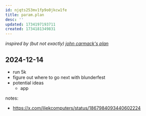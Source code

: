 ```yaml
---
id: njqts253mv1fp9o0jkcw1fe
title: param.plan
desc: ''
updated: 1734197193711
created: 1734181349831
---
```


_inspired by (but not exactly) [john carmack's plan](https://github.com/ESWAT/john-carmack-plan-archive)_
## 2024-12-14

- run 5k
- figure out where to go next with blunderfest
- potential ideas
    - app

notes:
* https://x.com/iliekcomputers/status/1867984093440602224